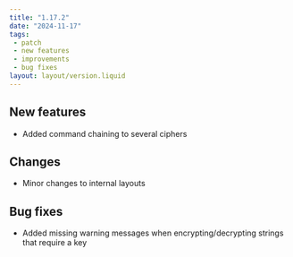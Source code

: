 ```yaml
---
title: "1.17.2"
date: "2024-11-17"
tags: 
 - patch
 - new features
 - improvements
 - bug fixes
layout: layout/version.liquid
---
```

## New features
- Added command chaining to several ciphers

## Changes
- Minor changes to internal layouts

## Bug fixes
- Added missing warning messages when encrypting/decrypting strings that require a key